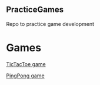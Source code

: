 ## PracticeGames
Repo to practice game development

# Games

[TicTacToe game](src/TicTacToe/README.md)

[PingPong game](src/PingPong/README.md)
